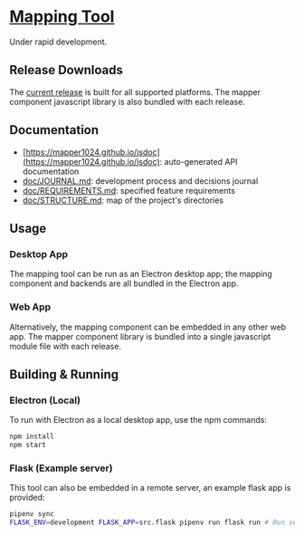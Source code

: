 # [Mapping Tool](https://mapper1024.github.io)
Under rapid development.

## Release Downloads
The [current release](https://github.com/mapper1024/mapper1024/releases/latest) is built for all supported platforms. The mapper component javascript library is also bundled with each release.

## Documentation
* [https://mapper1024.github.io/jsdoc](https://mapper1024.github.io/jsdoc): auto-generated API documentation
* [doc/JOURNAL.md](doc/JOURNAL.md): development process and decisions journal
* [doc/REQUIREMENTS.md](doc/REQUIREMENTS.md): specified feature requirements
* [doc/STRUCTURE.md](doc/STRUCTURE.md): map of the project's directories

## Usage
### Desktop App
The mapping tool can be run as an Electron desktop app; the mapping component and backends are all bundled in the Electron app.

### Web App
Alternatively, the mapping component can be embedded in any other web app. The mapper component library is bundled into a single javascript module file with each release.

## Building & Running
### Electron (Local)
To run with Electron as a local desktop app, use the npm commands:
```sh
npm install
npm start
```

### Flask (Example server)
This tool can also be embedded in a remote server, an example flask app is provided:
```sh
pipenv sync
FLASK_ENV=development FLASK_APP=src.flask pipenv run flask run # Run server on 127.0.0.1:5000
```
